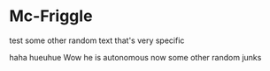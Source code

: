 # Mc-Friggle
test
some other random text
that's very specific 

haha hueuhue
Wow he is autonomous now
some other random junks